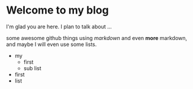 # Welcome to my blog

I'm glad you are here. I plan to talk about ...

some awesome github things using _markdown_ and even **more** markdown, and maybe I will even use some lists.

- my 
  - first 
  - sub list
- first
- list
